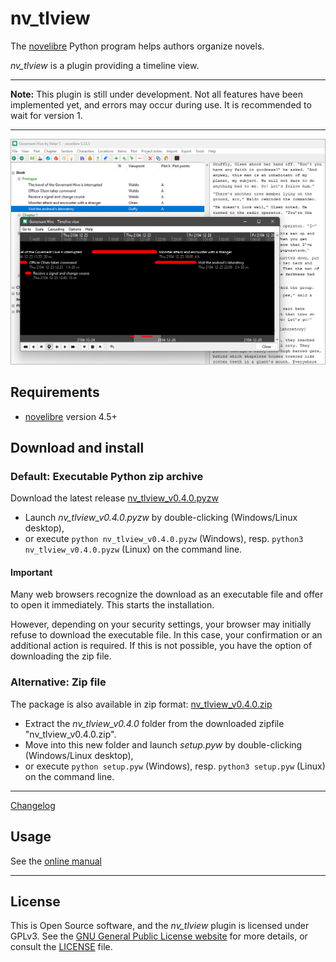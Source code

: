 # nv_tlview

The [novelibre](https://github.com/peter88213/novelibre/) Python program helps authors organize novels.  

*nv_tlview* is a plugin providing a timeline view. 

---

**Note:** This plugin is still under development. Not all features have been implemented yet, and errors may occur during use. 
It is recommended to wait for version 1.

---

![Screenshot](docs/Screenshots/screen01.png)

## Requirements

- [novelibre](https://github.com/peter88213/novelibre/) version 4.5+

## Download and install

### Default: Executable Python zip archive

Download the latest release [nv_tlview_v0.4.0.pyzw](https://github.com/peter88213/nv_tlview/raw/main/dist/nv_tlview_v0.4.0.pyzw)

- Launch *nv_tlview_v0.4.0.pyzw* by double-clicking (Windows/Linux desktop),
- or execute `python nv_tlview_v0.4.0.pyzw` (Windows), resp. `python3 nv_tlview_v0.4.0.pyzw` (Linux) on the command line.

#### Important

Many web browsers recognize the download as an executable file and offer to open it immediately. 
This starts the installation.

However, depending on your security settings, your browser may 
initially  refuse  to download the executable file. 
In this case, your confirmation or an additional action is required. 
If this is not possible, you have the option of downloading 
the zip file. 


### Alternative: Zip file

The package is also available in zip format: [nv_tlview_v0.4.0.zip](https://github.com/peter88213/nv_tlview/raw/main/dist/nv_tlview_v0.4.0.zip)

- Extract the *nv_tlview_v0.4.0* folder from the downloaded zipfile "nv_tlview_v0.4.0.zip".
- Move into this new folder and launch *setup.pyw* by double-clicking (Windows/Linux desktop), 
- or execute `python setup.pyw` (Windows), resp. `python3 setup.pyw` (Linux) on the command line.

---

[Changelog](docs/changelog.md)

## Usage

See the [online manual](docs/usage.md)

---

## License

This is Open Source software, and the *nv_tlview* plugin is licensed under GPLv3. See the
[GNU General Public License website](https://www.gnu.org/licenses/gpl-3.0.en.html) for more
details, or consult the [LICENSE](https://github.com/peter88213/nv_tlview/blob/main/LICENSE) file.
